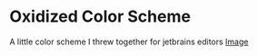 # Oxidized Color Scheme
A little color scheme I threw together for jetbrains editors 
[Image](./image_2021-04-29_091010.png)
